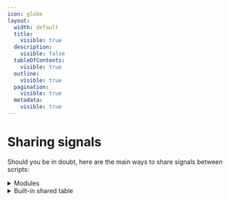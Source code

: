 ```yaml
---
icon: globe
layout:
  width: default
  title:
    visible: true
  description:
    visible: false
  tableOfContents:
    visible: true
  outline:
    visible: true
  pagination:
    visible: true
  metadata:
    visible: true
---
```


# Sharing signals

Should you be in doubt, here are the main ways to share signals between scripts:

<details>

<summary>Modules</summary>

You can return a table of signals in a ModuleScript, which multiple other scripts can then require and thereby access the same signals and communicate.

Scripts can also add or remove signals from the ModuleScript at any time.



Example:

```lua
-- "Signals" (ModuleScript)
local Signal = require(script.SignalPlus)

return {
	CoolSignal = Signal()
	SuperCoolSignal = Signal() :: Signal.Signal<number> -- Custom type :D
}
```

```lua
-- Some script
local signals = require(script.Signals)
local coolSignal = signals.CoolSignal

task.wait(5)

coolSignal:Fire()
```

```lua
-- Some other script
local signals = require(script.Signals)
local coolSignal = signals.CoolSignal

coolSignal:Connect(function()
	print("CoolSignal fired!")
end)
```

</details>

<details>

<summary>Built-in shared table</summary>

You can store signals in the built-in shared table, which multiple other scripts can then access and thereby access the same signals and communicate.

Scripts can also add or remove signals from the shared table at any time.



Example:

```lua
-- Some script
local Signal = require(script.SignalPlus)
shared.CoolSignal = Signal()

task.wait(5)

shared.CoolSignal:Fire()
```

```lua
-- Some other script

-- Just make sure that this part runs after
-- the signal has been added to the shared table.
shared.CoolSignal:Connect(function()
	print("CoolSignal fired!")
end)
```

</details>
